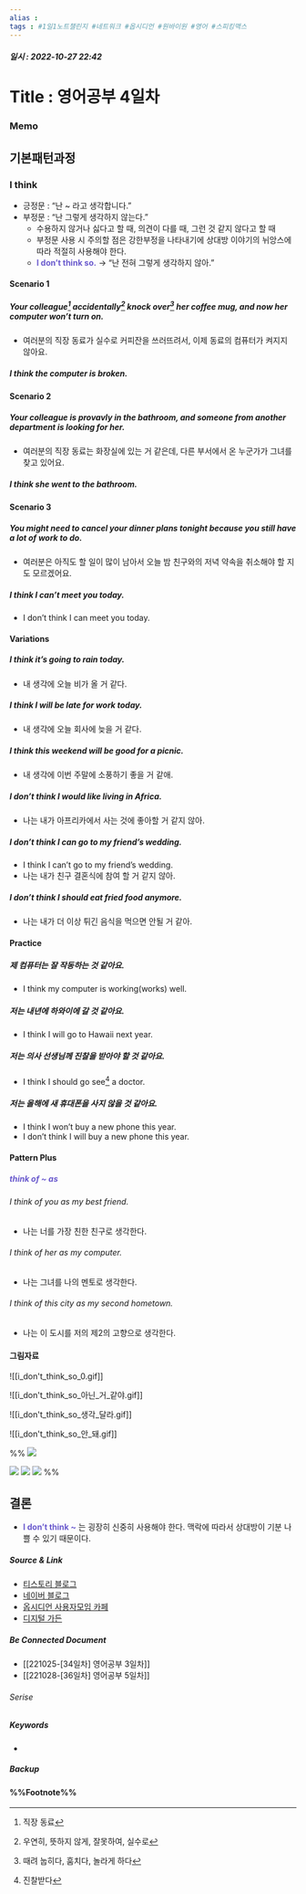 ```yaml
---
alias : 
tags : #1일1노트챌린지 #네트워크 #옵시디언 #원바이원 #영어 #스피킹맥스
---
```


##### 일시 : 2022-10-27 22:42

# Title : 영어공부 4일차

### Memo

## 기본패턴과정

### I think
- 긍정문 : “난 ~ 라고 생각합니다.”
- 부정문 : “난 그렇게 생각하지 않는다.”
	- 수용하지 않거나 싫다고 할 때, 의견이 다를 때, 그런 것 같지 않다고 할 때
	- 부정문 사용 시 주의할 점은 강한부정을 나타내기에 상대방 이야기의 뉘앙스에 따라 적절히 사용해야 한다.
	- **<font color="SlateBlue"> I don’t think so.</font>** → “난 전혀 그렇게 생각하지 않아.”

#### Scenario 1

##### Your colleague[^1] accidentally[^2] knock over[^3] her coffee mug, and now her computer won’t turn on.
- 여러분의 직장 동료가 실수로 커피잔을 쓰러뜨려서, 이제 동료의 컴퓨터가 켜지지 않아요.

##### I think the computer is broken.

#### Scenario 2

##### Your colleague is provavly in the bathroom, and someone from another department is looking for her.
- 여러분의 직장 동료는 화장실에 있는 거 같은데, 다른 부서에서 온 누군가가 그녀를 찾고 있어요.

##### I think she went to the bathroom.

#### Scenario 3

##### You might need to cancel your dinner plans tonight because you still have a lot of work to do.
- 여러분은 아직도 할 일이 많이 남아서 오늘 밤 친구와의 저녁 약속을 취소해야 할 지도 모르겠어요.

##### I think I can’t meet you today.
- I don’t think I can meet you today.

#### Variations

##### I think it’s going to rain today.
- 내 생각에 오늘 비가 올 거 같다.

##### I think I will be late for work today.
- 내 생각에 오늘 회사에 늦을 거 같다.

##### I think this weekend will be good for a picnic.
- 내 생각에 이번 주말에 소풍하기 좋을 거 같애.

##### I don’t think I would like living in Africa.
- 나는 내가 아프리카에서 사는 것에 좋아할 거 같지 않아.

##### I don’t think I can go to my friend’s wedding.
- I think I can’t go to my friend’s wedding.
- 나는 내가 친구 결혼식에 참여 할 거 같지 않아.

##### I don’t think I should eat fried food anymore.
- 나는 내가 더 이상 튀긴 음식을 먹으면 안될 거 같아.

#### Practice

##### 제 컴퓨터는 잘 작동하는 것 같아요.
- I think my computer is working(works) well.

##### 저는 내년에 하와이에 갈 것 같아요.
- I think I will go to Hawaii next year.

##### 저는 의사 선생님께 진찰을 받아야 할 것 같아요.
- I think I should go see[^4] a doctor.

##### 저는 올해에 새 휴대폰을 사지 않을 것 같아요.
- I think I won’t buy a new phone this year.
- I don’t think I will buy a new phone this year.

#### Pattern Plus

##### <font color="SlateBlue">think of ~ as</font>

###### I think of you as my best friend.
- 나는 너를 가장 친한 친구로 생각한다.

###### I think of her as my computer.
- 나는 그녀를 나의 멘토로 생각한다.

###### I think of this city as my second hometown.
- 나는 이 도시를 저의 제2의 고향으로 생각한다.

#### 그림자료
![[i_don't_think_so_0.gif]]

![[i_don't_think_so_아닌_거_같야.gif]]

![[i_don't_think_so_생각_달라.gif]]

![[i_don't_think_so_안_돼.gif]]

%%
<img src="/assets/i_don't_think_so_0.gif"/>

<img src="/assets/i_don't_think_so_아닌_거_같야.gif"/>

<img src="/assets/i_don't_think_so_생각_달라.gif"/>

<img src="/assets/i_don't_think_so_안_돼.gif"/>
%%

## 결론
- **<font color="SlateBlue">I don’t think ~</font>** 는 굉장히 신중히 사용해야 한다. 맥락에 따라서 상대방이 기분 나쁠 수 있기 때문이다.

##### Source & Link
- [티스토리 블로그](https://ilikeen.tistory.com/2036)
- [네이버 블로그](https://blog.naver.com/ecgenglish/221731937496)
- [옵시디언 사용자모임 카페](https://cafe.naver.com/obsidianary/2223)
- [디지털 가든](https://chunghasull.netlify.app/221027-35일차-영어공부-4일차)

##### Be Connected Document
- [[221025-[34일차] 영어공부 3일차]]
- [[221028-[36일차] 영어공부 5일차]]

###### Serise


##### Keywords
- 

##### Backup


#### %%Footnote%%

[^1]: 직장 동료
[^2]: 우연히, 뜻하지 않게, 잘못하여, 실수로
[^3]: 때려 눕히다, 훔치다, 놀라게 하다
[^4]: 진찰받다